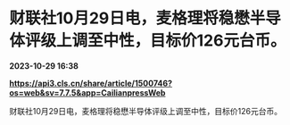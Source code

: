 # 财联社10月29日电，麦格理将稳懋半导体评级上调至中性，目标价126元台币。

**2023-10-29 16:38**

**https://api3.cls.cn/share/article/1500746?os=web&sv=7.7.5&app=CailianpressWeb**

财联社10月29日电，麦格理将稳懋半导体评级上调至中性，目标价126元台币。